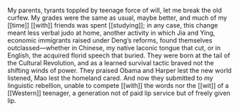 My parents, tyrants toppled by teenage force of will, let me break the old curfew. My grades were the same as usual, maybe better, and much of my [[time]] [[with]] friends was spent [[studying]]; in any case, this change meant less verbal judo at home, another activity in which Jia and Ying, economic immigrants raised under Deng’s reforms, found themselves outclassed—whether in Chinese, my native laconic tongue that cut, or in English, the acquired florid speech that buried. They were born at the tail of the Cultural Revolution, and as a learned survival tactic braved not the shifting winds of power. They praised Obama and Harper lest the new world listened, Mao lest the homeland cared. And now they submitted to my linguistic rebellion, unable to compete [[with]] the words nor the [[wit]] of a [[Western]] teenager, a generation not of paid lip service but of freely given lip.  
